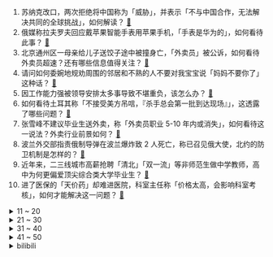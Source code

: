1. 苏纳克改口，两次拒绝将中国称为「威胁」，并表示「不与中国合作，无法解决共同的全球挑战」，如何解读？ [:link:](https://www.zhihu.com/question/566847429)
2. 俄媒称拉夫罗夫回应戴苹果智能手表用苹果手机，「手表是华为的」，如何看待此事？ [:link:](https://www.zhihu.com/question/566839962)
3. 北京通州区一母亲给儿子送饺子途中被撞身亡，「外卖员」被公诉，如何看待外卖员超速？还有哪些信息值得关注？ [:link:](https://www.zhihu.com/question/566791295)
4. 请问如何委婉地规劝周围的邻居和不熟的人不要对我宝宝说「妈妈不要你了」这种话？ [:link:](https://www.zhihu.com/question/342744599)
5. 因工作能力强被领导安排太多事导致不堪重负，该怎么办？ [:link:](https://www.zhihu.com/question/557900513)
6. 如何看待土耳其称「不接受美方吊唁，『杀手总会第一批到达现场』」，这透露了哪些问题？ [:link:](https://www.zhihu.com/question/566809190)
7. 张雪峰不建议毕业生送外卖，称「外卖员职业 5-10 年内或消失」，如何看待这一说法？外卖行业前景如何？ [:link:](https://www.zhihu.com/question/566821485)
8. 波兰外交部指责俄制导弹在波兰爆炸致 2 人死亡，称已召见俄大使，北约的防卫机制是怎样的？ [:link:](https://www.zhihu.com/question/566976333)
9. 近年来，二三线城市高薪抢聘「清北」「双一流」等非师范生做中学教师，高中为何更偏爱顶尖综合类大学毕业生？ [:link:](https://www.zhihu.com/question/566792635)
10. 进了医保的「天价药」却难进医院，科室主任称「价格太高，会影响科室考核」，如何才能解决这一问题？ [:link:](https://www.zhihu.com/question/566777216)
<details>
<summary>11 ~ 20</summary>

11. 如何看待被新冠压制近三年后各类呼吸道病毒反弹，美国儿科患者激增，中国会出现类似情况吗？该如何预防？ [:link:](https://www.zhihu.com/question/566586983)
12. 如果我有金刚狼的自愈能力，能在拳击、格斗运动上取得多少成就？ [:link:](https://www.zhihu.com/question/559340581)
13. 张文宏称走出疫情靠的是科技，生物医药支撑抗疫，哪些科技能帮助我们走出疫情？如何从医学角度解读？ [:link:](https://www.zhihu.com/question/566976651)
14. 美国 SLS 火箭预计 11 月 16 日发射升空，但仍要先解决部分问题，有哪些信息值得关注？ [:link:](https://www.zhihu.com/question/566785459)
15. 为什么有的人说 Intel 大小核技术不好？ [:link:](https://www.zhihu.com/question/565089490)
16. 中国研究建议欧洲少吃肉多吃素、食物系统转型以「保护环境及粮食安全」，哪些信息值得关注？ [:link:](https://www.zhihu.com/question/566860714)
17. 美国加州大学系统数万名学术工作者停工，如何看待这一事件？会带来哪些影响？ [:link:](https://www.zhihu.com/question/566800570)
18. 有什么轻便、画质好、续航正常、噪声小、散热良好、有品牌保证、售后服务好的 7k 以下笔记本推荐？ [:link:](https://www.zhihu.com/question/566303335)
19. 可以告诉我你是怎么释怀的吗？ [:link:](https://www.zhihu.com/question/566843287)
20. 很不喜欢我哥嫂他们对于自己孩子的教育方式怎么办？ [:link:](https://www.zhihu.com/question/566384876)
</details>
<details>
<summary>21 ~ 30</summary>

21. 借朋友1万块钱，该不该管他要？ [:link:](https://www.zhihu.com/question/562307589)
22. 文旅部明确跨省旅游经营活动不再与风险区实施联动管理，继续暂停出入境团队旅游及机票+酒店业务，有何影响？ [:link:](https://www.zhihu.com/question/566858625)
23. 网传一公司「拒绝录用山东服装学院一切学生」，涉事公司回应「站边」，如何看待此事件？ [:link:](https://www.zhihu.com/question/566793647)
24. 因孩子被插队家长持刀砍 7 岁女孩课桌，警方已介入，如何看待此事件？如何正确处理孩子与同学之间的纠纷？ [:link:](https://www.zhihu.com/question/566630033)
25. 被《巫师3》生理意义上恶心到给差评有问题吗？ [:link:](https://www.zhihu.com/question/563761693)
26. 男子捕猎近千只野生鸟类竟是为了涮火锅吃，对此你怎么看，他将受到怎样的处罚？ [:link:](https://www.zhihu.com/question/566597123)
27. 疯狂小杨哥被王海打假，若按照退一赔三或赔一个亿，如何看待此事？从法律角度该如何分析？ [:link:](https://www.zhihu.com/question/566640840)
28. Chovy 获 TGA 2022 最佳电竞选手提名，对此你有什么想说的？ [:link:](https://www.zhihu.com/question/566820038)
29. 韩国食品在欧美国家很受欢迎，欧美白人吃播主播几乎都经常吃韩国特色食品，但没几个欧美主播吃中餐，为什么？ [:link:](https://www.zhihu.com/question/553110712)
30. 11月15日世预赛中国男篮 80-67 战胜巴林队，锁定 2023 男篮世界杯名额，如何评价这场比赛? [:link:](https://www.zhihu.com/question/566723011)
</details>
<details>
<summary>31 ~ 40</summary>

31. 特朗普正式参加 2024 年美国总统大选，他对共和党还有多少掌控力？如何看待其政治前景？ [:link:](https://www.zhihu.com/question/566853290)
32. 如何在不改人设的情况下使宇智波鼬灭族合理？ [:link:](https://www.zhihu.com/question/549357655)
33. 多地取消全员核酸检测，专家称「集中有限力量对付最大的劲敌」，还有哪些信息值得关注？ [:link:](https://www.zhihu.com/question/566781815)
34. 11 月 14 日中医药股以岭药业、医疗器械股鱼跃医疗、殡葬第一股福成股份涨停，哪些信息值得关注？ [:link:](https://www.zhihu.com/question/566793099)
35. 进出山东新政策「不再查验 48 小时核检证明、集中隔离变居家隔离」，将带来哪些影响？ [:link:](https://www.zhihu.com/question/566811217)
36. 网文该怎样写好路人惊叹的部分呢？ [:link:](https://www.zhihu.com/question/566502478)
37. 当你好不容易有了一笔钱，你是会买房还是买车？ [:link:](https://www.zhihu.com/question/554024510)
38. 宝宝睡觉时晚上会踢被子，有没有什么办法？ [:link:](https://www.zhihu.com/question/563311360)
39. 国家卫健委称未对成人高血压诊断标准进行调整，如何看待这一表态？透露了哪些信息？ [:link:](https://www.zhihu.com/question/566856048)
40. 2024 年巴黎奥运会和残奥会吉祥物公布，如何评价它们的形象设计？ [:link:](https://www.zhihu.com/question/566779696)
</details>
<details>
<summary>41 ~ 50</summary>

41. 2022 年 10 月份社会消费品零售总额下降 0.5% ，哪些信息值得关注？ [:link:](https://www.zhihu.com/question/566789623)
42. 如何看待「八部门鼓励科研人员把高质量论文更多发表在国内科技期刊上」？此举会带来哪些积极影响？ [:link:](https://www.zhihu.com/question/566779838)
43. C 罗已被移除曼联群聊，将对他个人和球队带来哪些影响？是否会对出征世界杯产生影响？ [:link:](https://www.zhihu.com/question/566982071)
44. 能分享一首你常听的歌吗？ [:link:](https://www.zhihu.com/question/566493700)
45. 巴菲特三季度 40 亿美元建仓台积电，从商业角度如何解读此举？ [:link:](https://www.zhihu.com/question/566783513)
46. 如何评价「小帅小美」们的 AI 解说电影？流水线生产的解说是否正在「杀死」电影？ [:link:](https://www.zhihu.com/question/566830716)
47. 许攸投奔曹操的时候，曹操为什么没有怀疑他是假意投降的奸细呢？ [:link:](https://www.zhihu.com/question/565967336)
48. TGA2022 年度游戏奖项提名公布，你如何看待提名结果，谁最有可能拿下年度最佳游戏？ [:link:](https://www.zhihu.com/question/566726066)
49. 11 月 14 日北京新增 303 例本土确诊病例和 159 例本土无症状感染者，目前情况如何？ [:link:](https://www.zhihu.com/question/566777462)
50. 孩子刚上一年级，总觉得别人家孩子都比自己孩子强，很焦虑怎么办？ [:link:](https://www.zhihu.com/question/564250531)
</details><details>
<summary>bilibili</summary>

1. ⚡考 研 秘 籍⚡ [:link:](//www.bilibili.com/video/BV1h24y127fa)
2. 亿 点 点 [:link:](//www.bilibili.com/video/BV13G4y1f7nP)
3. 下课千万别睡觉！！ [:link:](//www.bilibili.com/video/BV1NP4y1m7g4)
4. 老年痴呆眼里的世界是这样的！ [:link:](//www.bilibili.com/video/BV1e841187R8)
5. 耗时3个月！我们做了一个干净免费的知识共享网站！中学选科/高考志愿/大学转专业/保研考研择校择专业/就业规划必备！ [:link:](//www.bilibili.com/video/BV1M24y127xb)
6. 下地干活，不就是为了那几只鸡吗 [:link:](//www.bilibili.com/video/BV1Md4y1c7eg)
7. “请等我失败死掉后，再来笑我吧” [:link:](//www.bilibili.com/video/BV1H84y1y7sU)
8. 当你在校运会上唱起《孤勇者》并跳起了《爱你》| 南科大2022校运会开幕式力量举社表演 [:link:](//www.bilibili.com/video/BV1id4y1r7fm)
9. 尽绵薄之力，盼国风盛行 [:link:](//www.bilibili.com/video/BV1ed4y1r7gF)
10. 我的第一条“vlog”，能上热门吗？ [:link:](//www.bilibili.com/video/BV1bG4y1f7fj)
<details>
<summary>11 ~ 20</summary>

11. 原神攻略UP主：这么肝，值得吗？ [:link:](//www.bilibili.com/video/BV1Wd4y1k756)
12. 《不听话挑战》 [:link:](//www.bilibili.com/video/BV1Ae4y1s71T)
13. 宝可梦世界锦标赛决赛 小智vs丹帝，完整版6V6全面对战 [:link:](//www.bilibili.com/video/BV1BP411c79f)
14. 一咬就爆汁的鸡腿 [:link:](//www.bilibili.com/video/BV1QP411c7oV)
15. “就一次，万一呢？” [:link:](//www.bilibili.com/video/BV1Vd4y1k7mx)
16. 黑帮教父的心酸发家史，这也太励志了吧！ [:link:](//www.bilibili.com/video/BV1zg411s7iG)
17. 巴尔泽布，我再也不登神啦！全58位角色秒杀散兵周本合集 [:link:](//www.bilibili.com/video/BV1v841187An)
18. 我用400天，做了一款让所有人免费商用的开源字体 [:link:](//www.bilibili.com/video/BV1sP411g7PZ)
19. 【医案寻踪】如何降低近视度数？I 近视，不过就是一门生意 [:link:](//www.bilibili.com/video/BV1xd4y1k7W8)
20. 【原神】纳西妲菩萨点化散孩儿 [:link:](//www.bilibili.com/video/BV1mG4y1t7yt)
</details>
<details>
<summary>21 ~ 30</summary>

21. 我是一名煤矿工人，这是我的最后一个夜班，也是最后一个井，平安退休 [:link:](//www.bilibili.com/video/BV1Et4y1N7Ws)
22. 健身10年无人知，妹妹露脸万人来，隔离第16天 [:link:](//www.bilibili.com/video/BV1eG4y1t7SK)
23. 粉丝-1 ！二男一女在酒店吸毒致幻后各种迷惑行为拉满，未完待续。 [:link:](//www.bilibili.com/video/BV1YW4y1s7xC)
24. 【传染病简史1】霍乱：屠戮过亿，将人活活吸干的蓝死病 [:link:](//www.bilibili.com/video/BV1Yv4y1S713)
25. （ 霸 凌 之 战 ）猫妹：无所谓 我会出手 [:link:](//www.bilibili.com/video/BV18841187nP)
26. 脑浆会比一般人要均匀些 [:link:](//www.bilibili.com/video/BV12G411w76m)
27. “你看，这个世界好温柔!” [:link:](//www.bilibili.com/video/BV1hG411F7uR)
28. 你小子就这么糊弄校领导的是罢 [:link:](//www.bilibili.com/video/BV1he4y1W73u)
29. 人在珠海，这是我们能拍的吗？！ [:link:](//www.bilibili.com/video/BV1Gg411q7Vo)
30. 【2022共创之夜】完整版回放：很高兴遇见你 [:link:](//www.bilibili.com/video/BV1n84y1y7Dr)
</details>
<details>
<summary>31 ~ 40</summary>

31. 逆徒！！！ [:link:](//www.bilibili.com/video/BV1J84y1y7U5)
32. 可是她是公主诶 [:link:](//www.bilibili.com/video/BV1Ce4y1W7ZR)
33. 用五边形画缠绕的五角星# 一学就会 [:link:](//www.bilibili.com/video/BV1v84y1y7pt)
34. 《美好的愿望》 [:link:](//www.bilibili.com/video/BV1CK411o7Lb)
35. 《关于我在重庆的一天》居家幻想版，大家居家都在吃什么呀～ [:link:](//www.bilibili.com/video/BV1bW4y1s7Ej)
36. 大学生精神有正常的吗 [:link:](//www.bilibili.com/video/BV1nd4y1k7EN)
37. 【原神】⚡妲 乐 器⚡ [:link:](//www.bilibili.com/video/BV16g411s7dM)
38. 【原神整活】 纳西妲：王   德   发！！？？ [:link:](//www.bilibili.com/video/BV1dP4y127ou)
39. 原来这些都不是全国统一的 [:link:](//www.bilibili.com/video/BV17841187BT)
40. 在舞台上千万不要和好朋友对视 [:link:](//www.bilibili.com/video/BV1xg411q7No)
</details>
<details>
<summary>41 ~ 50</summary>

41. 都怪我爱心泛滥，我有责任 [:link:](//www.bilibili.com/video/BV16G4y1t7cf)
42. 空：就你叫散兵啊？挺猖狂啊你！ [:link:](//www.bilibili.com/video/BV1Gd4y1b78T)
43. 修勾买菜，但是日语 [:link:](//www.bilibili.com/video/BV1RD4y1x7EW)
44. 等了9年，这个男人终于亲手为我做了饭… [:link:](//www.bilibili.com/video/BV13K411Z7sj)
45. 有时候，笑着笑着就哭了… [:link:](//www.bilibili.com/video/BV1oP4y127DN)
46. 众 神 归 位 [:link:](//www.bilibili.com/video/BV1MY411f77K)
47. 《 白 蛇 的 替 身 小 卖 部 2.0 》 [:link:](//www.bilibili.com/video/BV1eg411s7iE)
48. 大型活动穿大型西服！早就想好这一天，早就挑好这一身，为世界的伟丽！ [:link:](//www.bilibili.com/video/BV13841187kh)
49. 【STN快报6.5季13】小岛私密视频被一裸男曝光 [:link:](//www.bilibili.com/video/BV1624y1274p)
50. 珠海航展谢幕前最后一次表演，这个动作全世界都沉默 [:link:](//www.bilibili.com/video/BV1wY411f7jr)
</details>
<details>
<summary>51 ~ 60</summary>

51. 现在我精神状态良好！ [:link:](//www.bilibili.com/video/BV1AW4y1t7HN)
52. 今儿去纽约给张伟丽加油！ [:link:](//www.bilibili.com/video/BV1yY411Z7xS)
53. 乐观奋斗的青春万岁！冷水浴健身可能有危险请勿模仿！ [:link:](//www.bilibili.com/video/BV1514y1W7KZ)
54. 路边的“野生代驾”，大家可得注意了！ [:link:](//www.bilibili.com/video/BV1s84y1y7bG)
55. 有一瞬间甚至觉得这不是我们的地球 [:link:](//www.bilibili.com/video/BV1aW4y1x77q)
56. 特价切尔西 [:link:](//www.bilibili.com/video/BV1tv4y1S72z)
57. 东北不能失去酸菜！《二周目》 [:link:](//www.bilibili.com/video/BV18W4y1s7eP)
58. 空投➕C4＝精准制导！【C4快乐阴人流#34】 [:link:](//www.bilibili.com/video/BV1cP4y1m7Wr)
59. 八九十年代的蓝鸟过家家玩具，可以隔空操控玩偶与场景互动 [:link:](//www.bilibili.com/video/BV1rG4y1f7eS)
60. 怎么老师变声音了哇 [:link:](//www.bilibili.com/video/BV1dt4y1P7sx)
</details>
<details>
<summary>61 ~ 70</summary>

61. 珠海航展，你确定不是中东双十一？ [:link:](//www.bilibili.com/video/BV1wG4y1b7GF)
62. 养了几只水桶腰的猫··· [:link:](//www.bilibili.com/video/BV1iG411F7Fz)
63. “𝙔𝙤𝙪'𝙧𝙚 𝙨𝙤 𝙗𝙚𝙖𝙪𝙩𝙞𝙛𝙪𝙡” [:link:](//www.bilibili.com/video/BV1we4y147D7)
64. 每天点开，公子不歪 [:link:](//www.bilibili.com/video/BV1zG4y1f7qd)
65. 关于抽象话的深度研究：为什么我们无法在网上好好说话？ [:link:](//www.bilibili.com/video/BV1Vd4y1b71B)
66. 五个任务的隐藏后续，早看早做完 [:link:](//www.bilibili.com/video/BV1Re4y1W7qU)
67. 只要「有人受伤！」其余所有玩家全部死亡？？！ [:link:](//www.bilibili.com/video/BV1vD4y1x7d5)
68. 【禁毒科普】新型毒品：违禁催情药 “喵喵” [:link:](//www.bilibili.com/video/BV1t14y1W7F1)
69. 她非吃！还让闺蜜吃！到底能不能吃？ [:link:](//www.bilibili.com/video/BV1w84y1i7Qu)
70. 一个蓄谋已久的视频～吃货喜力来啦！ [:link:](//www.bilibili.com/video/BV12d4y1F7Ao)
</details>
<details>
<summary>71 ~ 80</summary>

71. 阿米娅，但是ikun [:link:](//www.bilibili.com/video/BV1W841187mF)
72. 安徽大哥半挂改房车，专做移动大酒店，一场6000块，月接待8000桌 [:link:](//www.bilibili.com/video/BV1WW4y147a9)
73. 《真  正  的  盾  山》 [:link:](//www.bilibili.com/video/BV1CY411Z7US)
74. 《 最  黑 西 游 》-六耳传大结局 [:link:](//www.bilibili.com/video/BV1Hd4y1k7qV)
75. 械问正传 [:link:](//www.bilibili.com/video/BV1wd4y1c74k)
76. 面具会隐藏人本能的胆怯与羞涩 [:link:](//www.bilibili.com/video/BV1mP411c7nL)
77. 无 她，只 因 手 熟 尔！ [:link:](//www.bilibili.com/video/BV1XG411F7Sq)
78. 被这玩意撅死，敌人一整晚都睡不着觉 [:link:](//www.bilibili.com/video/BV1z84y1y7gN)
79. 【昊京】全网最详细昊京培养教程！强力主C战狼无敌 [:link:](//www.bilibili.com/video/BV1t24y127mJ)
80. 珠海航展：92A型9mm手枪如何关保险 [:link:](//www.bilibili.com/video/BV1FP4y1m7aj)
</details>
<details>
<summary>81 ~ 90</summary>

81. 观众：这就是黑铁局吗? [:link:](//www.bilibili.com/video/BV1TD4y147r7)
82. 再也不相信爱情了 [:link:](//www.bilibili.com/video/BV1t8411873d)
83. 街边特辣冒烤鸭,加上泡面满满红油,一次吃过瘾! [:link:](//www.bilibili.com/video/BV1aG411F7gv)
84. up主做了一个假营销号，发给相亲相爱一家人，他们是什么反应？ [:link:](//www.bilibili.com/video/BV1WP411c7Zi)
85. ⚡️为爱冲锋死不了⚡️ [:link:](//www.bilibili.com/video/BV19t4y1P7Df)
86. 鸦片战争失败后，林则徐人生的最后10年是怎么过的？【细说紫禁·毛立平59】 [:link:](//www.bilibili.com/video/BV1Cd4y1F78F)
87. 这些宝贝，惊艳诠释“何以中国” [:link:](//www.bilibili.com/video/BV1mg411s7xt)
88. “真新镇少年小智的25年”【小智宝可梦世界锦标赛决赛夺冠纪念MAD】 [:link:](//www.bilibili.com/video/BV1kG4y1t7FW)
89. 世界杯看什么？四分钟告诉你！2022世界杯，诸神之黄昏！ [:link:](//www.bilibili.com/video/BV1YK411o7AZ)
90. 【原神恶搞】雷电将军太太…（2） [:link:](//www.bilibili.com/video/BV1EY411f72T)
</details>
<details>
<summary>91 ~ 100</summary>

91. 中国小伙历时半年，在阿富汗盖了一所学校，惊动了当地大佬 [:link:](//www.bilibili.com/video/BV11Y411Z7BT)
92. 【免费live2d模型】没有抽到草神纳西妲？没关系！现在就领取一个吧！ [:link:](//www.bilibili.com/video/BV1W14y1W7Ld)
93. 你掉的是这个大爱衣，还是小爱酱？？4K [:link:](//www.bilibili.com/video/BV1j14y1W7dN)
94. 我花两周，把阳台改造成对面邻居羡慕的样子！ [:link:](//www.bilibili.com/video/BV1F14y1W79j)
95. 韩国人为何不睡也要健身？双开门冰箱宽肩攻急我 [:link:](//www.bilibili.com/video/BV1Qt4y1P7Gd)
96. 这桥......真的不能再贪了！！ [:link:](//www.bilibili.com/video/BV1v841187DR)
97. 这世界突然变得好奇怪（第一次踩雪的猫） [:link:](//www.bilibili.com/video/BV11e4y1W7ih)
98. 特 困 生 [:link:](//www.bilibili.com/video/BV1wG4y1b7uU)
99. 我被盗最多的5个段子！出个合集水一期！ [:link:](//www.bilibili.com/video/BV1bG411F7za)
100. 这位阿姨教育出来的孩子一定很棒 [:link:](//www.bilibili.com/video/BV1Cd4y1F75c)
</details></details>